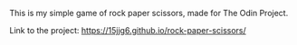 This is my simple game of rock paper scissors, made for The Odin Project. 

Link to the project: 
https://15jjg6.github.io/rock-paper-scissors/
